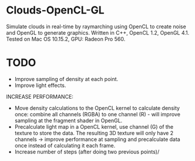 # Clouds-OpenCL-GL

Simulate clouds in real-time by raymarching using OpenCL to create noise and OpenGL to generate graphics. Written in C++, OpenCL 1.2, OpenGL 4.1. Tested on Mac OS 10.15.2, GPU: Radeon Pro 560.

# TODO

* Improve sampling of density at each point.
* Improve light effects.

INCREASE PERFORMANCE:

* Move density calculations to the OpenCL kernel to calculate density once: combine all channels (RGBA) to one channel (R) - will improve sampling at the fragment shader in OpenGL.
* Precalculate light map in a OpenCL kernel, use channel (G) of the texture to store the data. The resulting 3D texture will only have 2 channels -> improve performance at sampling and precalculate data once instead of calculating it each frame.
* Increase number of steps (after doing two previous points)/
